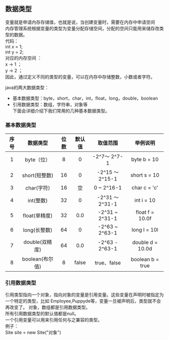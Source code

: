 
## 数据类型  
变量就是申请内存存储值，也就是说，当创建变量时，需要在内存中申请空间   
内存管理系统根据变量的类型为变量分配存储空间，分配的空间只能用来储存改类型的数据。  
代码：  
int x = 1;  
int y = 2;  
对应的内存空间 ：  
x → 1 ；   
y → 2 ；  
因此，通过定义不同的类型的变量，可以在内存中存储整数，小数或者字符。  

java的两大数据类型：
* 基本数据类型：byte，short，char，int，float，long，double，boolean
* 引用数据类型：数组，字符串，对象等    
下面会详细介绍下我们常用的几种基本数据类型。  
### 基本数据类型   
| 序号        |数据类型    |位数  |默认值      |取值范围    |举例说明  | 
|  :-----:   | :-----:  |  :-----:  |  :-----:    |  :-----:  | :-----: | 
|   1      |  byte（位）    | 8      |   0     |   -2^7～ 2^7-1   |  byte b = 10     |
|     2   |   short(短整数)    | 16      |  0      |  -2^15 ～ 2^15-1   |    short s = 10   |
|      3   |   char(字符)   |   	16    |  空      |  	0 ~ 2^16-1    |   char c = 'c'    |
|      4  |    int(整数)  |   32    |  0      | -2^31 ～ 2^31-1     |  int i = 10     |
|      5 |    float(单精度)   |  	32     |    0.0	    |    -2^31 ~ 2^31-1  |   float f = 10.0f    |
|      6   |    long(长整数)  |  64     |0        |  -2^63 ~ 2^63-1    |  long l = 10l     |
|      7  |   double(双精度)   | 64      |  0.0      |   -2^63 - 2^63-1	   |   double d = 10.0d    |
|      8  |     boolean(布尔值)  |   8    |     false   |   true、false   |     	boolean b = true  |

		
### 引用数据类型    
引用类型指向一个对象，指向对象的变量是引用变量。这些变量在声明时被指定为一个特定的类型，比如 Employee,Puppyde等，变量一旦被声明后，类型就不会再改变了。 
对象，数组都是引用数据类型。  
所有引用数据类型的默认值都是null。    
一个引用变量可以用来引用任何与之兼容的类型。  
例子：  
Site site = new Site("对象")  

